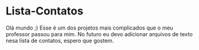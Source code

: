 # Lista-Contatos
Olá mundo ;)
Esse é um dos projetos mais complicados que o meu professor passou para mim. No futuro eu devo adicionar arquivos de texto nesa lista de contatos, espero que gostem.
 
